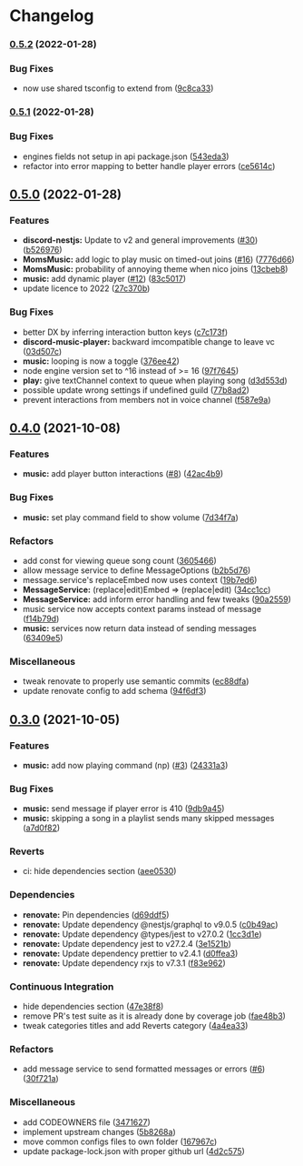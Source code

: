 # Changelog

### [0.5.2](https://github.com/Vhoyon/voyage/compare/voyage-discord-bot-v0.5.1...voyage-discord-bot-v0.5.2) (2022-01-28)


### Bug Fixes

* now use shared tsconfig to extend from ([9c8ca33](https://github.com/Vhoyon/voyage/commit/9c8ca33e3d1755cefcf0cd922dc64438e0b21758))

### [0.5.1](https://github.com/Vhoyon/voyage/compare/voyage-discord-bot-v0.5.0...voyage-discord-bot-v0.5.1) (2022-01-28)


### Bug Fixes

* engines fields not setup in api package.json ([543eda3](https://github.com/Vhoyon/voyage/commit/543eda3c9d725e6ad807ccfef659019871d59159))
* refactor into error mapping to better handle player errors ([ce5614c](https://github.com/Vhoyon/voyage/commit/ce5614cfe92af382dd043570108d7c039611e0e7))

## [0.5.0](https://github.com/Vhoyon/voyage/compare/v0.4.0...voyage-discord-bot-v0.5.0) (2022-01-28)


### Features

* **discord-nestjs:** Update to v2 and general improvements ([#30](https://www.github.com/Vhoyon/voyage/issues/30)) ([b526976](https://www.github.com/Vhoyon/voyage/commit/b526976fb525b756a9145bde90c8c3b2b124928e))
* **MomsMusic:** add logic to play music on timed-out joins ([#16](https://www.github.com/Vhoyon/voyage/issues/16)) ([7776d66](https://www.github.com/Vhoyon/voyage/commit/7776d6680844c1f5365f8733a5e7ed9e2193a0b6))
* **MomsMusic:** probability of annoying theme when nico joins ([13cbeb8](https://www.github.com/Vhoyon/voyage/commit/13cbeb8de9dc14403b919673269abe93fa25b18e))
* **music:** add dynamic player ([#12](https://www.github.com/Vhoyon/voyage/issues/12)) ([83c5017](https://www.github.com/Vhoyon/voyage/commit/83c5017780e70d73dbf801dcdf825009e9d3c207))
* update licence to 2022 ([27c370b](https://github.com/Vhoyon/voyage/commit/27c370b714c39c9b50e88165d540863e00c3d933))


### Bug Fixes

* better DX by inferring interaction button keys ([c7c173f](https://github.com/Vhoyon/voyage/commit/c7c173fc157a776b8dd9b9c9110ab910ee20fa01))
* **discord-music-player:** backward imcompatible change to leave vc ([03d507c](https://www.github.com/Vhoyon/voyage/commit/03d507c87f2820cfac06e8122d71caa388fb6fd4))
* **music:** looping is now a toggle ([376ee42](https://www.github.com/Vhoyon/voyage/commit/376ee42b97681dd2e692120407811e4a3c6c3d65))
* node engine version set to ^16 instead of >= 16 ([97f7645](https://www.github.com/Vhoyon/voyage/commit/97f76450b34e25b954e75770c4807a3bbe19f1f4))
* **play:** give textChannel context to queue when playing song ([d3d553d](https://www.github.com/Vhoyon/voyage/commit/d3d553d76420bea0bbeddb16439b563e8b31701b))
* possible update wrong settings if undefined guild ([77b8ad2](https://www.github.com/Vhoyon/voyage/commit/77b8ad2d406d16dac3718768ac4bc1fa39b1e164))
* prevent interactions from members not in voice channel ([f587e9a](https://www.github.com/Vhoyon/voyage/commit/f587e9a829179812b861f236935f8f31eada5a3c))

## [0.4.0](https://www.github.com/Vhoyon/voyage/compare/v0.3.0...v0.4.0) (2021-10-08)


### Features

* **music:** add player button interactions ([#8](https://www.github.com/Vhoyon/voyage/issues/8)) ([42ac4b9](https://www.github.com/Vhoyon/voyage/commit/42ac4b9a07be30efbb3cac0a754ab425a7470dd7))


### Bug Fixes

* **music:** set play command field to show volume ([7d34f7a](https://www.github.com/Vhoyon/voyage/commit/7d34f7afcb165faa9ee185f38667a3655413a8da))


### Refactors

* add const for viewing queue song count ([3605466](https://www.github.com/Vhoyon/voyage/commit/36054665bc904617a70f4747fffe7f857af14c2b))
* allow message service to define MessageOptions ([b2b5d76](https://www.github.com/Vhoyon/voyage/commit/b2b5d761f8e278d0162d8c2bf78536e1f5986c27))
* message.service's replaceEmbed now uses context ([19b7ed6](https://www.github.com/Vhoyon/voyage/commit/19b7ed621f568a42c1c719a0cde784420c57fb5c))
* **MessageService:** (replace|edit)Embed => (replace|edit) ([34cc1cc](https://www.github.com/Vhoyon/voyage/commit/34cc1cccc9fb521be8bd4343aa0b35b13f3b91a6))
* **MessageService:** add inform error handling and few tweaks ([90a2559](https://www.github.com/Vhoyon/voyage/commit/90a25593e390f74f0039889ae18908c450316f3f))
* music service now accepts context params instead of message ([f14b79d](https://www.github.com/Vhoyon/voyage/commit/f14b79d3f3e3ea904b1e02fbb460fd169db697c9))
* **music:** services now return data instead of sending messages ([63409e5](https://www.github.com/Vhoyon/voyage/commit/63409e54871eabff9923b7b06e74aeceddb41bce))


### Miscellaneous

* tweak renovate to properly use semantic commits ([ec88dfa](https://www.github.com/Vhoyon/voyage/commit/ec88dfa3b60419e6c1c4ed7ef7820c675bfae73e))
* update renovate config to add schema ([94f6df3](https://www.github.com/Vhoyon/voyage/commit/94f6df3ecb1b1f29bbff28fcf6313eafb7f34170))

## [0.3.0](https://www.github.com/Vhoyon/voyage/compare/v0.2.2...v0.3.0) (2021-10-05)


### Features

* **music:** add now playing command (np) ([#3](https://www.github.com/Vhoyon/voyage/issues/3)) ([24331a3](https://www.github.com/Vhoyon/voyage/commit/24331a384767d50635af0624b9397f5fe785a19c))


### Bug Fixes

* **music:** send message if player error is 410 ([9db9a45](https://www.github.com/Vhoyon/voyage/commit/9db9a455f3557baaa6744b3109c3b098ef1813dc))
* **music:** skipping a song in a playlist sends many skipped messages ([a7d0f82](https://www.github.com/Vhoyon/voyage/commit/a7d0f82d11618297ef8d3c8a7602da36e2a3753b))


### Reverts

* ci: hide dependencies section ([aee0530](https://www.github.com/Vhoyon/voyage/commit/aee053032758c9a326ebe4b3405819b2a4548c98))


### Dependencies

* **renovate:** Pin dependencies ([d69ddf5](https://www.github.com/Vhoyon/voyage/commit/d69ddf532037a310c981e5a042635f8ce12c9c81))
* **renovate:** Update dependency @nestjs/graphql to v9.0.5 ([c0b49ac](https://www.github.com/Vhoyon/voyage/commit/c0b49ac9c9b309059b8e22a194b506e393e40520))
* **renovate:** Update dependency @types/jest to v27.0.2 ([1cc3d1e](https://www.github.com/Vhoyon/voyage/commit/1cc3d1edd35d9da0ca0beb349c0425b9c27fff9c))
* **renovate:** Update dependency jest to v27.2.4 ([3e1521b](https://www.github.com/Vhoyon/voyage/commit/3e1521bbf48c3898f17c284d93716a550cdb5a43))
* **renovate:** Update dependency prettier to v2.4.1 ([d0ffea3](https://www.github.com/Vhoyon/voyage/commit/d0ffea3d487338274bfc2edcef1d8e0586739606))
* **renovate:** Update dependency rxjs to v7.3.1 ([f83e962](https://www.github.com/Vhoyon/voyage/commit/f83e962daca874efc23021ef8f1e00b2fd3251cb))


### Continuous Integration

* hide dependencies section ([47e38f8](https://www.github.com/Vhoyon/voyage/commit/47e38f86d2c61b5ffb33f9db15ddaf85b7bfc745))
* remove PR's test suite as it is already done by coverage job ([fae48b3](https://www.github.com/Vhoyon/voyage/commit/fae48b3187e04f205e6ab242f23f1799bc019ad4))
* tweak categories titles and add Reverts category ([4a4ea33](https://www.github.com/Vhoyon/voyage/commit/4a4ea3361e955f086c7b0b9d3ed11c9c29092a36))


### Refactors

* add message service to send formatted messages or errors ([#6](https://www.github.com/Vhoyon/voyage/issues/6)) ([30f721a](https://www.github.com/Vhoyon/voyage/commit/30f721a2627201180543412429e7dcfe517c2a4f))


### Miscellaneous

* add CODEOWNERS file ([3471627](https://www.github.com/Vhoyon/voyage/commit/34716272eb8890633c30ca68c17951d08c6829dd))
* implement upstream changes ([5b8268a](https://www.github.com/Vhoyon/voyage/commit/5b8268a9f1e1ac4c7bd3fe48add9e2fed9b661f8))
* move common configs files to own folder ([167967c](https://www.github.com/Vhoyon/voyage/commit/167967c28f7e68f4011606817418ac6a43c2fbbf))
* update package-lock.json with proper github url ([4d2c575](https://www.github.com/Vhoyon/voyage/commit/4d2c575a52b67bd333192dee050e26816a58de32))
